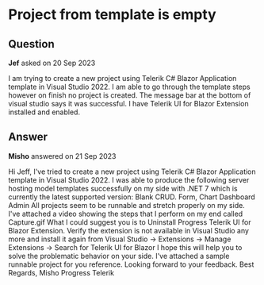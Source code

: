 # Project from template is empty

## Question

**Jef** asked on 20 Sep 2023

I am trying to create a new project using Telerik C# Blazor Application template in Visual Studio 2022. I am able to go through the template steps however on finish no project is created. The message bar at the bottom of visual studio says it was successful. I have Telerik UI for Blazor Extension installed and enabled.

## Answer

**Misho** answered on 21 Sep 2023

Hi Jeff, I've tried to create a new project using Telerik C# Blazor Application template in Visual Studio 2022. I was able to produce the following server hosting model templates successfully on my side with .NET 7 which is currently the latest supported version: Blank CRUD. Form, Chart Dashboard Admin All projects seem to be runnable and stretch properly on my side. I've attached a video showing the steps that I perform on my end called Capture.gif What I could suggest you is to Uninstall Progress Telerik UI for Blazor Extension. Verify the extension is not available in Visual Studio any more and install it again from Visual Studio -> Extensions -> Manage Extensions -> Search for Telerik UI for Blazor I hope this will help you to solve the problematic behavior on your side. I've attached a sample runnable project for you reference. Looking forward to your feedback. Best Regards, Misho Progress Telerik
